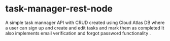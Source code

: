 # task-manager-rest-node

A simple task mannager API with CRUD created using Cloud Atlas DB where a user can sign up and create and edit tasks and mark them as completed
It also implements email verification and forgot password functionality .

